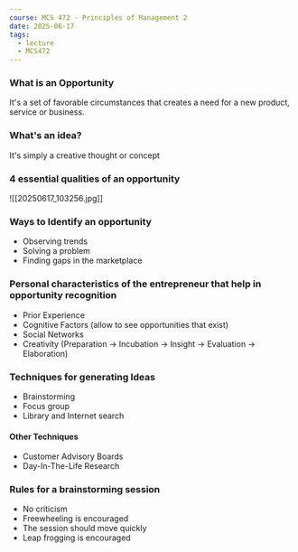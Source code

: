 ```yaml
---
course: MCS 472 - Principles of Management 2
date: 2025-06-17
tags:
  - lecture
  - MCS472
---
```

### **What is an Opportunity**

It's a set of favorable circumstances that creates a need for a new product, service or business.

### **What's an idea?**

It's simply a creative thought or concept

### **4 essential qualities of an opportunity**

![[20250617_103256.jpg]]

### **Ways to Identify an opportunity**

- Observing trends
- Solving a problem
- Finding gaps in the marketplace

### **Personal characteristics of the entrepreneur that help in opportunity recognition**

- Prior Experience
- Cognitive Factors (allow to see opportunities that exist)
- Social Networks
- Creativity (Preparation -> Incubation -> Insight -> Evaluation -> Elaboration)

### **Techniques for generating Ideas**

- Brainstorming
- Focus group
- Library and Internet search

#### **Other Techniques**

- Customer Advisory Boards
- Day-In-The-Life Research

### **Rules for a brainstorming session**

- No criticism
- Freewheeling is encouraged
- The session should move quickly
- Leap frogging is encouraged 